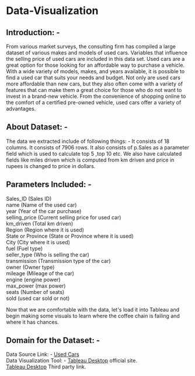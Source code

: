 # Data-Visualization

## Introduction: - 
From various market surveys, the consulting firm has compiled a large dataset of various makes and models of used cars. Variables that influence the selling price of used cars are included in this data set. Used cars are a great option for those looking for an affordable way to purchase a vehicle. With a wide variety of models, makes, and years available, it is possible to find a used car that suits your needs and budget. Not only are used cars more affordable than new cars, but they also often come with a variety of features that can make them a great choice for those who do not want to invest in a brand-new vehicle. From the convenience of shopping online to the comfort of a certified pre-owned vehicle, used cars offer a variety of advantages.

## About Dataset: - 
The data we extracted include of following things: -
It consists of 18 columns.
It consists of 7906 rows.
It also consists of p.Sales  as a parameter field which is used to calculate top 5 ,top 10 etc.
We also have calculated fields like miles driven which is computed from km driven and price in rupees is changed to price in dollars.

## Parameters Included: -
Sales_ID (Sales ID) <br/>
name (Name of the used car) <br/>
year (Year of the car purchase) <br/>
selling_price (Current selling price for used car) <br/>
km_driven (Total km driven) <br/>
Region (Region where it is used) <br/>
State or Province (State or Province where it is used) <br/>
City (City where it is used) <br/>
fuel (Fuel type) <br/>
seller_type (Who is selling the car) <br/>
transmission (Transmission type of the car) <br/>
owner (Owner type) <br/>
mileage (Mileage of the car) <br/>
engine (engine power) <br/>
max_power (max power) <br/>
seats (Number of seats) <br/>
sold (used car sold or not) <br/>

Now that we are comfortable with the data, let's load it into Tableau and begin making some visuals to learn where the coffee chain is failing and where it has chances.

## Domain for the Dataset: -
Data Source Link: - [Used Cars](https://www.kaggle.com/datasets/shubham1kumar/usedcar-data?select=UserCarData.csv) <br/>
Data Visualization Tool: - [Tableau Desktop](https://www.tableau.com/products/desktop) official site. <br/>
                           [Tableau Desktop](https://www.filehorse.com/download-tableau-desktop/download/) Third party link.
